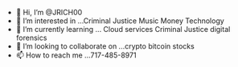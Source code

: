 - 👋 Hi, I’m @JRICH00
- 👀 I’m interested in ...Criminal Justice Music Money Technology 
- 🌱 I’m currently learning ... Cloud services Criminal Justice digital forensics 
- 💞️ I’m looking to collaborate on ...crypto bitcoin stocks 
- 📫 How to reach me ...717-485-8971

<!---
JRICH00/JRICH00 is a ✨ special ✨ repository because its `README.md` (this file) appears on your GitHub profile.
You can click the Preview link to take a look at your changes.
--->
